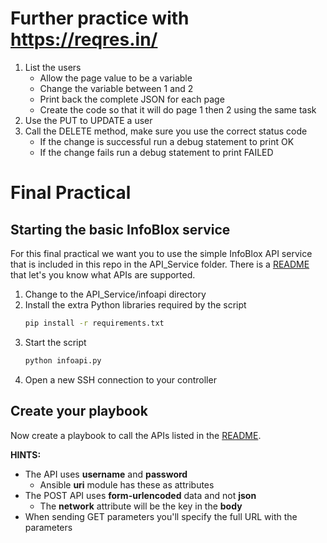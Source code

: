 # Further practice with https://reqres.in/

1. List the users
    * Allow the page value to be a variable
    * Change the variable between 1 and 2
    * Print back the complete JSON for each page
    * Create the code so that it will do page 1 then 2 using the same task
2. Use the PUT to UPDATE a user
3. Call the DELETE method, make sure you use the correct status code
    * If the change is successful run a debug statement to print OK
    * If the change fails run a debug statement to print FAILED

# Final Practical

## Starting the basic InfoBlox service

For this final practical we want you to use the simple InfoBlox API service that is included in this repo in the API_Service folder.  There is a [README](../../API_Service/README.md) that let's you know what APIs are supported.

1. Change to the API_Service/infoapi directory
2. Install the extra Python libraries required by the script
    ```sh
    pip install -r requirements.txt
    ```
3. Start the script
    ```sh
    python infoapi.py
    ```
4. Open a new SSH connection to your controller

## Create your playbook

Now create a playbook to call the APIs listed in the [README](../../API_Service/README.md).

**HINTS:**

* The API uses **username** and **password**
  * Ansible **uri** module has these as attributes
* The POST API uses **form-urlencoded** data and not **json**
  * The **network** attribute will be the key in the **body**
* When sending GET parameters you'll specify the full URL with the parameters